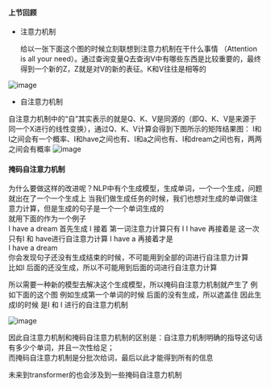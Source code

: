 #### 上节回顾
* 注意力机制

  给以一张下面这个图的时候立刻联想到注意力机制在干什么事情 （Attention is all your need）。通过查询变量Q去查询V中有哪些东西是比较重要的，最终得到一个新的Z，Z就是对V的新的表征。K和V往往是相等的

![image](https://github.com/RiversDong/DeepLearning/assets/45725241/2de76292-77fc-439c-940a-ddbf388068b2)


* 自注意力机制

自注意力机制中的“自”其实表示的就是Q、K、V是同源的（即Q、K、V是来源于同一个X进行的线性变换），通过Q、K、V计算会得到下图所示的矩阵结果图：
I和I之间会有一个概率、I和have之间也有、I和a之间也有、I和dream之间也有，两两之间会有概率
![image](https://github.com/RiversDong/DeepLearning/assets/45725241/b78173a5-b5d9-4449-8fd1-ea65bd5218a2)

#### 掩码自注意力机制
为什么要做这样的改进呢？NLP中有个生成模型，生成单词，一个一个生成，问题就出在了一个一个生成上
当我们做生成任务的时候，我们也想对生成的单词做注意力计算，但是生成的句子是一个一个单词生成的    
就用下面的作为一个例子     
I have a dream
首先生成 I 接着       第一词注意力计算只有 I
I have  再接着是     这一次只有I 和 have进行自注意力计算
I have a     再接着才是     
I have a dream    
你会发现句子还没有生成结束的时候，不可能用到全部的词进行自注意力计算    
比如I 后面的还没生成，所以不可能用到后面的词进行自注意力计算    

所以需要一种新的模型去解决这个生成模型，所以掩码自注意力机制就产生了   例如下面的这个图   例如生成第一个单词的时候 后面的没有生成，所以遮盖住  因此生成I的时候 是I 和 I 进行的自注意力机制


![image](https://github.com/RiversDong/DeepLearning/assets/45725241/0c6103c6-34bc-4f46-8cbd-62b2d0424369)

因此自注意力机制和掩码自注意力机制的区别是：自注意力机制明确的指导这句话有多少个单词，并且一次性给足；    
而掩码自注意力机制是分批次给词，最后以此才能得到所有的信息     


未来到transformer的也会涉及到一些掩码自注意力机制




